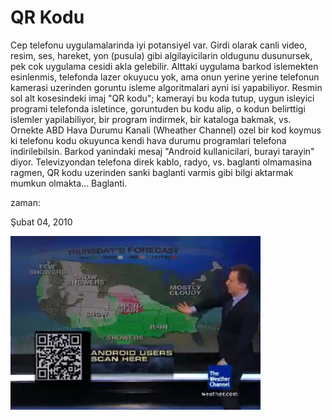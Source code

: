 # QR Kodu
Cep telefonu uygulamalarinda iyi potansiyel var. Girdi olarak canli video, resim, ses, hareket, yon (pusula) gibi algilayicilarin oldugunu dusunursek, pek cok uygulama cesidi akla gelebilir. Alttaki uygulama barkod islemekten esinlenmis, telefonda lazer okuyucu yok, ama onun yerine yerine telefonun kamerasi uzerinden goruntu isleme algoritmalari ayni isi yapabiliyor. Resmin sol alt kosesindeki imaj "QR kodu"; kamerayi bu koda tutup, uygun isleyici programi telefonda isletince, goruntuden bu kodu alip, o kodun belirttigi islemler yapilabiliyor, bir program indirmek, bir kataloga bakmak, vs. Ornekte ABD Hava Durumu Kanali (Wheather Channel) ozel bir kod koymus ki telefonu kodu okuyunca kendi hava durumu programlari telefona indirilebilsin.  Barkod yanindaki mesaj "Android kullanicilari, burayi tarayin" diyor. Televizyondan telefona direk kablo, radyo, vs. baglanti olmamasina ragmen, QR kodu uzerinden sanki baglanti varmis gibi bilgi aktarmak mumkun olmakta... Baglanti.







zaman:

Şubat 04, 2010










![](Download-The-Weather-Channel-Android-App-from-your-TV.jpg)
